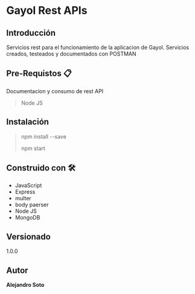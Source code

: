 # Gayol Rest APIs

## Introducción
Servicios rest para el funcionamiento de la aplicacion
de Gayol.
Servicios creados, testeados y documentados con POSTMAN


## Pre-Requistos 📋

Documentacion y consumo de rest API
> Node JS

## Instalación

> npm install --save
> 
> npm start

## Construido con 🛠️

- JavaScript
- Express
- multer
- body paerser
- Node JS
- MongoDB

## Versionado
1.0.0

## Autor 

**Alejandro Soto**

